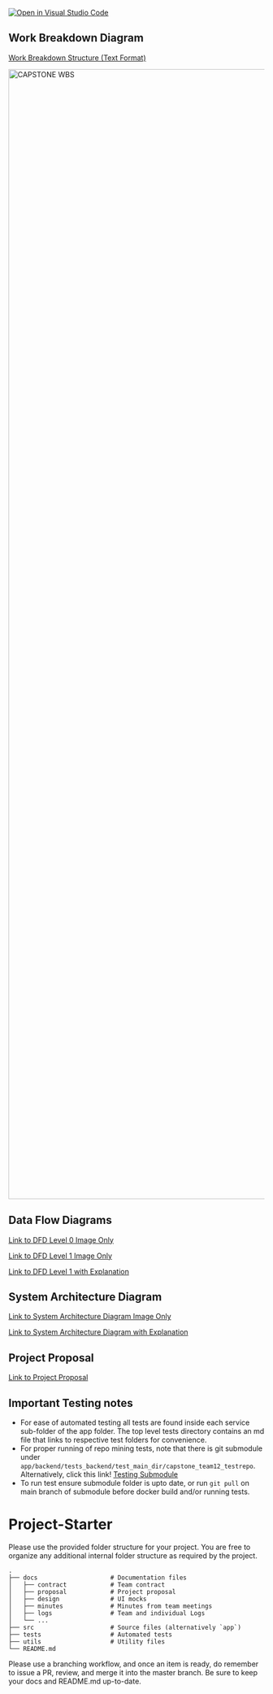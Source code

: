 [![Open in Visual Studio Code](https://classroom.github.com/assets/open-in-vscode-2e0aaae1b6195c2367325f4f02e2d04e9abb55f0b24a779b69b11b9e10269abc.svg)](https://classroom.github.com/online_ide?assignment_repo_id=20510483&assignment_repo_type=AssignmentRepo)

## Work Breakdown Diagram

[Work Breakdown Structure (Text Format)](https://github.com/COSC-499-W2025/capstone-project-team-12/blob/project-plans/docs/plan/Work%20Breakdown%20Diagram%20Description.md)

<img width="4900" height="2223" alt="CAPSTONE WBS" src="https://github.com/user-attachments/assets/41aed394-48b3-48e6-812c-97253b352b92" />

## Data Flow Diagrams

[Link to DFD Level 0 Image Only](https://github.com/COSC-499-W2025/capstone-project-team-12/blob/1f6f109c44c3f30c8d1d35acdc7efaa5253d45c2/docs/plan/imgs/Level%200%20DFD.png)

[Link to DFD Level 1 Image Only](https://github.com/COSC-499-W2025/capstone-project-team-12/blob/1f6f109c44c3f30c8d1d35acdc7efaa5253d45c2/docs/plan/imgs/Level%201%20DFD.png)

[Link to DFD Level 1 with Explanation](https://github.com/COSC-499-W2025/capstone-project-team-12/blob/111b27dc38ba19d7a0e577bf896a2e2534fdf8e5/docs/plan/DFD%20Level%201%20Explanation.md)

## System Architecture Diagram

[Link to System Architecture Diagram Image Only](https://github.com/COSC-499-W2025/capstone-project-team-12/blob/517f7f8ecb11361e6318d01da7bbaefc2c26a7de/docs/plan/imgs/System%20Architecture%20Diagram.png)

[Link to System Architecture Diagram with Explanation](https://github.com/COSC-499-W2025/capstone-project-team-12/blob/111b27dc38ba19d7a0e577bf896a2e2534fdf8e5/docs/plan/System%20Architecture%20Diagram%20Explanation.md)

## Project Proposal
[Link to Project Proposal](https://github.com/COSC-499-W2025/capstone-project-team-12/blob/c240296205b4e40998d494888c9242e36341b1ce/docs/plan/Group%2012%20Project%20Proposal.md)

## Important Testing notes

  - For ease of automated testing all tests are found inside each service sub-folder of the app folder. The top level tests directory contains an md file that links to respective test folders for convenience.
 - For proper running of repo mining tests, note that there is git submodule under `app/backend/tests_backend/test_main_dir/capstone_team12_testrepo`.<br />Alternatively, click this link! [Testing Submodule](app/backend/tests_backend/test_main_dir/capstone_team12_testrepo)
 - To run test ensure submodule folder is upto date, or run `git pull` on main branch of submodule before docker build and/or running tests.

# Project-Starter

Please use the provided folder structure for your project. You are free to organize any additional internal folder structure as required by the project.  

```
.
├── docs                    # Documentation files
│   ├── contract            # Team contract
│   ├── proposal            # Project proposal 
│   ├── design              # UI mocks
│   ├── minutes             # Minutes from team meetings
│   ├── logs                # Team and individual Logs
│   └── ...          
├── src                     # Source files (alternatively `app`)
├── tests                   # Automated tests 
├── utils                   # Utility files
└── README.md
```

Please use a branching workflow, and once an item is ready, do remember to issue a PR, review, and merge it into the master branch.
Be sure to keep your docs and README.md up-to-date.